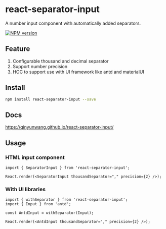 # react-separator-input

A number input component with automatically added separators.

[![NPM version][npm-image]][npm-url]

[npm-image]: http://img.shields.io/npm/v/react-separator-input.svg?style=flat-square&color=success
[npm-url]: https://www.npmjs.com/package/react-separator-input

## Feature

1. Configurable thousand and decimal separator
2. Support number precision
3. HOC to support use with UI framework like antd and materialUI

## Install

```bash
npm install react-separator-input --save
```

## Docs

https://qinyunwang.github.io/react-separator-input/

## Usage

### HTML input component

```tsx | pure
import { SeparatorInput } from 'react-separator-input';

React.render(<SeparatorInput thousandSeparator="," precision={2} />);
```

### With UI libraries

```tsx | pure
import { withSeparator } from 'react-separator-input';
import { Input } from 'antd';

const AntdInput = withSeparator(Input);

React.render(<AntdInput thousandSeparator="," precision={2} />);
```
